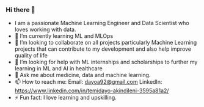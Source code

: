 ### Hi there 👋


- I am a passionate Machine Learning Engineer and Data Scientist who loves working with data.
- 🌱 I’m currently learning ML and MLOps
- 👯 I’m looking to collaborate on all projects particularly Machine Learning projects that can contribute to my development and also help improve quality of life
- 🤔 I’m looking for help with ML internships and scholarships to further my learning in ML and AI in healthcare
- 💬 Ask me about medicine, data and machine learning.
- 📫 How to reach me: Email: dayoa92@gmail.com
                      LinkedIn: https://www.linkedin.com/in/temidayo-akindileni-3595a81a2/
- ⚡ Fun fact: I love learning and upskilling.
